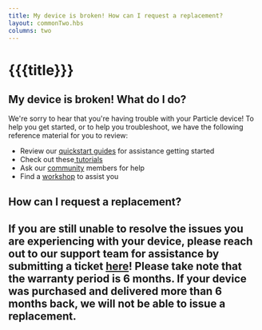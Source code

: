 ```yaml
---
title: My device is broken! How can I request a replacement?
layout: commonTwo.hbs
columns: two
---
```


# {{{title}}}
## My device is broken! What do I do?

We're sorry to hear that you're having trouble with your Particle device! To help you get started, or to help you troubleshoot, we have the following reference material for you to review:

* Review our [quickstart guides](https://docs.particle.io/quickstart/) for assistance getting started
* Check out these[ tutorials](https://docs.particle.io/tutorials/device-os/device-os/)
* Ask our [community](https://docs.particle.io/community/forum/) members for help
* Find a [workshop](https://docs.particle.io/workshops/particle-workshops/main/) to assist you

## How can I request a replacement?

## If you are still unable to resolve the issues you are experiencing with your device, please reach out to our support team for assistance by submitting a ticket [here](https://support.particle.io/hc/en-us/requests/new)! Please take note that the warranty period is 6 months. If your device was purchased and delivered more than 6 months back, we will not be able to issue a replacement. 
